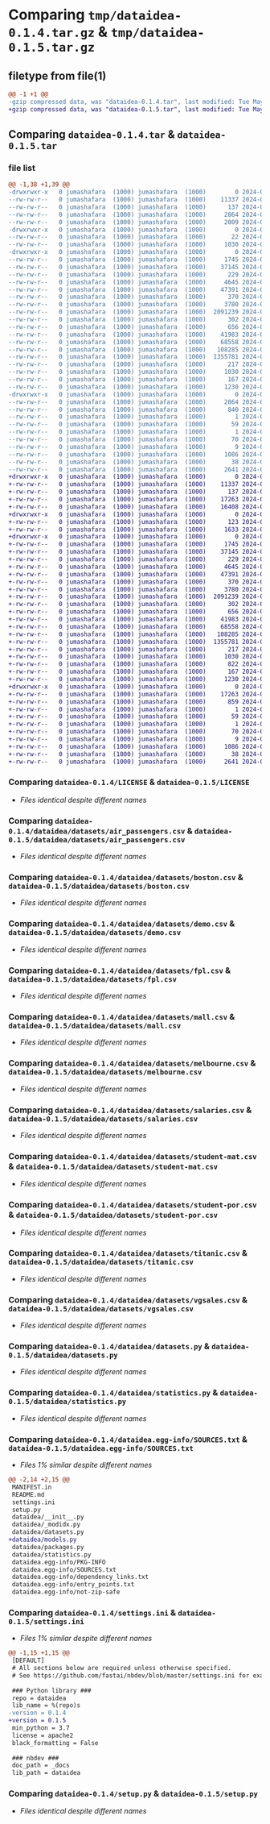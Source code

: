 # Comparing `tmp/dataidea-0.1.4.tar.gz` & `tmp/dataidea-0.1.5.tar.gz`

## filetype from file(1)

```diff
@@ -1 +1 @@
-gzip compressed data, was "dataidea-0.1.4.tar", last modified: Tue May  7 14:50:33 2024, max compression
+gzip compressed data, was "dataidea-0.1.5.tar", last modified: Tue May 14 11:11:27 2024, max compression
```

## Comparing `dataidea-0.1.4.tar` & `dataidea-0.1.5.tar`

### file list

```diff
@@ -1,38 +1,39 @@
-drwxrwxr-x   0 jumashafara  (1000) jumashafara  (1000)        0 2024-05-07 14:50:33.924180 dataidea-0.1.4/
--rw-rw-r--   0 jumashafara  (1000) jumashafara  (1000)    11337 2024-04-25 15:06:39.000000 dataidea-0.1.4/LICENSE
--rw-rw-r--   0 jumashafara  (1000) jumashafara  (1000)      137 2024-05-07 13:55:08.000000 dataidea-0.1.4/MANIFEST.in
--rw-rw-r--   0 jumashafara  (1000) jumashafara  (1000)     2864 2024-05-07 14:50:33.924180 dataidea-0.1.4/PKG-INFO
--rw-rw-r--   0 jumashafara  (1000) jumashafara  (1000)     2009 2024-04-30 16:38:32.000000 dataidea-0.1.4/README.md
-drwxrwxr-x   0 jumashafara  (1000) jumashafara  (1000)        0 2024-05-07 14:50:33.916180 dataidea-0.1.4/dataidea/
--rw-rw-r--   0 jumashafara  (1000) jumashafara  (1000)       22 2024-05-07 14:13:39.000000 dataidea-0.1.4/dataidea/__init__.py
--rw-rw-r--   0 jumashafara  (1000) jumashafara  (1000)     1030 2024-05-07 14:13:39.000000 dataidea-0.1.4/dataidea/_modidx.py
-drwxrwxr-x   0 jumashafara  (1000) jumashafara  (1000)        0 2024-05-07 14:50:33.924180 dataidea-0.1.4/dataidea/datasets/
--rw-rw-r--   0 jumashafara  (1000) jumashafara  (1000)     1745 2024-05-06 10:01:07.000000 dataidea-0.1.4/dataidea/datasets/air_passengers.csv
--rw-rw-r--   0 jumashafara  (1000) jumashafara  (1000)    37145 2024-05-03 07:05:30.000000 dataidea-0.1.4/dataidea/datasets/boston.csv
--rw-rw-r--   0 jumashafara  (1000) jumashafara  (1000)      229 2024-04-19 06:31:05.000000 dataidea-0.1.4/dataidea/datasets/cluster.csv
--rw-rw-r--   0 jumashafara  (1000) jumashafara  (1000)     4645 2024-04-19 06:33:56.000000 dataidea-0.1.4/dataidea/datasets/demo.csv
--rw-rw-r--   0 jumashafara  (1000) jumashafara  (1000)    47391 2024-04-19 06:31:05.000000 dataidea-0.1.4/dataidea/datasets/fpl.csv
--rw-rw-r--   0 jumashafara  (1000) jumashafara  (1000)      370 2024-04-19 06:31:05.000000 dataidea-0.1.4/dataidea/datasets/homeprices.csv
--rw-rw-r--   0 jumashafara  (1000) jumashafara  (1000)     3780 2024-04-27 09:00:34.000000 dataidea-0.1.4/dataidea/datasets/mall.csv
--rw-rw-r--   0 jumashafara  (1000) jumashafara  (1000)  2091239 2024-04-19 06:31:05.000000 dataidea-0.1.4/dataidea/datasets/melbourne.csv
--rw-rw-r--   0 jumashafara  (1000) jumashafara  (1000)      302 2024-04-19 06:31:05.000000 dataidea-0.1.4/dataidea/datasets/music.csv
--rw-rw-r--   0 jumashafara  (1000) jumashafara  (1000)      656 2024-04-19 06:31:05.000000 dataidea-0.1.4/dataidea/datasets/salaries.csv
--rw-rw-r--   0 jumashafara  (1000) jumashafara  (1000)    41983 2024-04-27 09:39:55.000000 dataidea-0.1.4/dataidea/datasets/student-mat.csv
--rw-rw-r--   0 jumashafara  (1000) jumashafara  (1000)    68558 2024-04-27 09:39:44.000000 dataidea-0.1.4/dataidea/datasets/student-por.csv
--rw-rw-r--   0 jumashafara  (1000) jumashafara  (1000)   108285 2024-04-19 06:31:05.000000 dataidea-0.1.4/dataidea/datasets/titanic.csv
--rw-rw-r--   0 jumashafara  (1000) jumashafara  (1000)  1355781 2024-04-19 06:31:05.000000 dataidea-0.1.4/dataidea/datasets/vgsales.csv
--rw-rw-r--   0 jumashafara  (1000) jumashafara  (1000)      217 2024-04-19 06:31:05.000000 dataidea-0.1.4/dataidea/datasets/weather.csv
--rw-rw-r--   0 jumashafara  (1000) jumashafara  (1000)     1030 2024-04-27 09:51:24.000000 dataidea-0.1.4/dataidea/datasets.py
--rw-rw-r--   0 jumashafara  (1000) jumashafara  (1000)      167 2024-04-27 09:39:06.000000 dataidea-0.1.4/dataidea/packages.py
--rw-rw-r--   0 jumashafara  (1000) jumashafara  (1000)     1230 2024-05-07 14:13:39.000000 dataidea-0.1.4/dataidea/statistics.py
-drwxrwxr-x   0 jumashafara  (1000) jumashafara  (1000)        0 2024-05-07 14:50:33.920180 dataidea-0.1.4/dataidea.egg-info/
--rw-rw-r--   0 jumashafara  (1000) jumashafara  (1000)     2864 2024-05-07 14:50:33.000000 dataidea-0.1.4/dataidea.egg-info/PKG-INFO
--rw-rw-r--   0 jumashafara  (1000) jumashafara  (1000)      840 2024-05-07 14:50:33.000000 dataidea-0.1.4/dataidea.egg-info/SOURCES.txt
--rw-rw-r--   0 jumashafara  (1000) jumashafara  (1000)        1 2024-05-07 14:50:33.000000 dataidea-0.1.4/dataidea.egg-info/dependency_links.txt
--rw-rw-r--   0 jumashafara  (1000) jumashafara  (1000)       59 2024-05-07 14:50:33.000000 dataidea-0.1.4/dataidea.egg-info/entry_points.txt
--rw-rw-r--   0 jumashafara  (1000) jumashafara  (1000)        1 2024-05-05 12:55:26.000000 dataidea-0.1.4/dataidea.egg-info/not-zip-safe
--rw-rw-r--   0 jumashafara  (1000) jumashafara  (1000)       70 2024-05-07 14:50:33.000000 dataidea-0.1.4/dataidea.egg-info/requires.txt
--rw-rw-r--   0 jumashafara  (1000) jumashafara  (1000)        9 2024-05-07 14:50:33.000000 dataidea-0.1.4/dataidea.egg-info/top_level.txt
--rw-rw-r--   0 jumashafara  (1000) jumashafara  (1000)     1086 2024-05-07 14:50:09.000000 dataidea-0.1.4/settings.ini
--rw-rw-r--   0 jumashafara  (1000) jumashafara  (1000)       38 2024-05-07 14:50:33.924180 dataidea-0.1.4/setup.cfg
--rw-rw-r--   0 jumashafara  (1000) jumashafara  (1000)     2641 2024-05-07 14:28:14.000000 dataidea-0.1.4/setup.py
+drwxrwxr-x   0 jumashafara  (1000) jumashafara  (1000)        0 2024-05-14 11:11:27.724284 dataidea-0.1.5/
+-rw-rw-r--   0 jumashafara  (1000) jumashafara  (1000)    11337 2024-04-25 15:06:39.000000 dataidea-0.1.5/LICENSE
+-rw-rw-r--   0 jumashafara  (1000) jumashafara  (1000)      137 2024-05-07 13:55:08.000000 dataidea-0.1.5/MANIFEST.in
+-rw-rw-r--   0 jumashafara  (1000) jumashafara  (1000)    17263 2024-05-14 11:11:27.724284 dataidea-0.1.5/PKG-INFO
+-rw-rw-r--   0 jumashafara  (1000) jumashafara  (1000)    16408 2024-05-14 11:10:01.000000 dataidea-0.1.5/README.md
+drwxrwxr-x   0 jumashafara  (1000) jumashafara  (1000)        0 2024-05-14 11:11:27.712280 dataidea-0.1.5/dataidea/
+-rw-rw-r--   0 jumashafara  (1000) jumashafara  (1000)      123 2024-05-14 10:38:11.000000 dataidea-0.1.5/dataidea/__init__.py
+-rw-rw-r--   0 jumashafara  (1000) jumashafara  (1000)     1633 2024-05-14 10:23:54.000000 dataidea-0.1.5/dataidea/_modidx.py
+drwxrwxr-x   0 jumashafara  (1000) jumashafara  (1000)        0 2024-05-14 11:11:27.724284 dataidea-0.1.5/dataidea/datasets/
+-rw-rw-r--   0 jumashafara  (1000) jumashafara  (1000)     1745 2024-05-06 10:01:07.000000 dataidea-0.1.5/dataidea/datasets/air_passengers.csv
+-rw-rw-r--   0 jumashafara  (1000) jumashafara  (1000)    37145 2024-05-03 07:05:30.000000 dataidea-0.1.5/dataidea/datasets/boston.csv
+-rw-rw-r--   0 jumashafara  (1000) jumashafara  (1000)      229 2024-04-19 06:31:05.000000 dataidea-0.1.5/dataidea/datasets/cluster.csv
+-rw-rw-r--   0 jumashafara  (1000) jumashafara  (1000)     4645 2024-04-19 06:33:56.000000 dataidea-0.1.5/dataidea/datasets/demo.csv
+-rw-rw-r--   0 jumashafara  (1000) jumashafara  (1000)    47391 2024-04-19 06:31:05.000000 dataidea-0.1.5/dataidea/datasets/fpl.csv
+-rw-rw-r--   0 jumashafara  (1000) jumashafara  (1000)      370 2024-04-19 06:31:05.000000 dataidea-0.1.5/dataidea/datasets/homeprices.csv
+-rw-rw-r--   0 jumashafara  (1000) jumashafara  (1000)     3780 2024-04-27 09:00:34.000000 dataidea-0.1.5/dataidea/datasets/mall.csv
+-rw-rw-r--   0 jumashafara  (1000) jumashafara  (1000)  2091239 2024-04-19 06:31:05.000000 dataidea-0.1.5/dataidea/datasets/melbourne.csv
+-rw-rw-r--   0 jumashafara  (1000) jumashafara  (1000)      302 2024-04-19 06:31:05.000000 dataidea-0.1.5/dataidea/datasets/music.csv
+-rw-rw-r--   0 jumashafara  (1000) jumashafara  (1000)      656 2024-04-19 06:31:05.000000 dataidea-0.1.5/dataidea/datasets/salaries.csv
+-rw-rw-r--   0 jumashafara  (1000) jumashafara  (1000)    41983 2024-04-27 09:39:55.000000 dataidea-0.1.5/dataidea/datasets/student-mat.csv
+-rw-rw-r--   0 jumashafara  (1000) jumashafara  (1000)    68558 2024-04-27 09:39:44.000000 dataidea-0.1.5/dataidea/datasets/student-por.csv
+-rw-rw-r--   0 jumashafara  (1000) jumashafara  (1000)   108285 2024-04-19 06:31:05.000000 dataidea-0.1.5/dataidea/datasets/titanic.csv
+-rw-rw-r--   0 jumashafara  (1000) jumashafara  (1000)  1355781 2024-04-19 06:31:05.000000 dataidea-0.1.5/dataidea/datasets/vgsales.csv
+-rw-rw-r--   0 jumashafara  (1000) jumashafara  (1000)      217 2024-04-19 06:31:05.000000 dataidea-0.1.5/dataidea/datasets/weather.csv
+-rw-rw-r--   0 jumashafara  (1000) jumashafara  (1000)     1030 2024-04-27 09:51:24.000000 dataidea-0.1.5/dataidea/datasets.py
+-rw-rw-r--   0 jumashafara  (1000) jumashafara  (1000)      822 2024-05-14 10:23:54.000000 dataidea-0.1.5/dataidea/models.py
+-rw-rw-r--   0 jumashafara  (1000) jumashafara  (1000)      167 2024-04-27 09:39:06.000000 dataidea-0.1.5/dataidea/packages.py
+-rw-rw-r--   0 jumashafara  (1000) jumashafara  (1000)     1230 2024-05-14 10:23:54.000000 dataidea-0.1.5/dataidea/statistics.py
+drwxrwxr-x   0 jumashafara  (1000) jumashafara  (1000)        0 2024-05-14 11:11:27.712280 dataidea-0.1.5/dataidea.egg-info/
+-rw-rw-r--   0 jumashafara  (1000) jumashafara  (1000)    17263 2024-05-14 11:11:27.000000 dataidea-0.1.5/dataidea.egg-info/PKG-INFO
+-rw-rw-r--   0 jumashafara  (1000) jumashafara  (1000)      859 2024-05-14 11:11:27.000000 dataidea-0.1.5/dataidea.egg-info/SOURCES.txt
+-rw-rw-r--   0 jumashafara  (1000) jumashafara  (1000)        1 2024-05-14 11:11:27.000000 dataidea-0.1.5/dataidea.egg-info/dependency_links.txt
+-rw-rw-r--   0 jumashafara  (1000) jumashafara  (1000)       59 2024-05-14 11:11:27.000000 dataidea-0.1.5/dataidea.egg-info/entry_points.txt
+-rw-rw-r--   0 jumashafara  (1000) jumashafara  (1000)        1 2024-05-05 12:55:26.000000 dataidea-0.1.5/dataidea.egg-info/not-zip-safe
+-rw-rw-r--   0 jumashafara  (1000) jumashafara  (1000)       70 2024-05-14 11:11:27.000000 dataidea-0.1.5/dataidea.egg-info/requires.txt
+-rw-rw-r--   0 jumashafara  (1000) jumashafara  (1000)        9 2024-05-14 11:11:27.000000 dataidea-0.1.5/dataidea.egg-info/top_level.txt
+-rw-rw-r--   0 jumashafara  (1000) jumashafara  (1000)     1086 2024-05-14 10:35:30.000000 dataidea-0.1.5/settings.ini
+-rw-rw-r--   0 jumashafara  (1000) jumashafara  (1000)       38 2024-05-14 11:11:27.724284 dataidea-0.1.5/setup.cfg
+-rw-rw-r--   0 jumashafara  (1000) jumashafara  (1000)     2641 2024-05-07 14:28:14.000000 dataidea-0.1.5/setup.py
```

### Comparing `dataidea-0.1.4/LICENSE` & `dataidea-0.1.5/LICENSE`

 * *Files identical despite different names*

### Comparing `dataidea-0.1.4/dataidea/datasets/air_passengers.csv` & `dataidea-0.1.5/dataidea/datasets/air_passengers.csv`

 * *Files identical despite different names*

### Comparing `dataidea-0.1.4/dataidea/datasets/boston.csv` & `dataidea-0.1.5/dataidea/datasets/boston.csv`

 * *Files identical despite different names*

### Comparing `dataidea-0.1.4/dataidea/datasets/demo.csv` & `dataidea-0.1.5/dataidea/datasets/demo.csv`

 * *Files identical despite different names*

### Comparing `dataidea-0.1.4/dataidea/datasets/fpl.csv` & `dataidea-0.1.5/dataidea/datasets/fpl.csv`

 * *Files identical despite different names*

### Comparing `dataidea-0.1.4/dataidea/datasets/mall.csv` & `dataidea-0.1.5/dataidea/datasets/mall.csv`

 * *Files identical despite different names*

### Comparing `dataidea-0.1.4/dataidea/datasets/melbourne.csv` & `dataidea-0.1.5/dataidea/datasets/melbourne.csv`

 * *Files identical despite different names*

### Comparing `dataidea-0.1.4/dataidea/datasets/salaries.csv` & `dataidea-0.1.5/dataidea/datasets/salaries.csv`

 * *Files identical despite different names*

### Comparing `dataidea-0.1.4/dataidea/datasets/student-mat.csv` & `dataidea-0.1.5/dataidea/datasets/student-mat.csv`

 * *Files identical despite different names*

### Comparing `dataidea-0.1.4/dataidea/datasets/student-por.csv` & `dataidea-0.1.5/dataidea/datasets/student-por.csv`

 * *Files identical despite different names*

### Comparing `dataidea-0.1.4/dataidea/datasets/titanic.csv` & `dataidea-0.1.5/dataidea/datasets/titanic.csv`

 * *Files identical despite different names*

### Comparing `dataidea-0.1.4/dataidea/datasets/vgsales.csv` & `dataidea-0.1.5/dataidea/datasets/vgsales.csv`

 * *Files identical despite different names*

### Comparing `dataidea-0.1.4/dataidea/datasets.py` & `dataidea-0.1.5/dataidea/datasets.py`

 * *Files identical despite different names*

### Comparing `dataidea-0.1.4/dataidea/statistics.py` & `dataidea-0.1.5/dataidea/statistics.py`

 * *Files identical despite different names*

### Comparing `dataidea-0.1.4/dataidea.egg-info/SOURCES.txt` & `dataidea-0.1.5/dataidea.egg-info/SOURCES.txt`

 * *Files 1% similar despite different names*

```diff
@@ -2,14 +2,15 @@
 MANIFEST.in
 README.md
 settings.ini
 setup.py
 dataidea/__init__.py
 dataidea/_modidx.py
 dataidea/datasets.py
+dataidea/models.py
 dataidea/packages.py
 dataidea/statistics.py
 dataidea.egg-info/PKG-INFO
 dataidea.egg-info/SOURCES.txt
 dataidea.egg-info/dependency_links.txt
 dataidea.egg-info/entry_points.txt
 dataidea.egg-info/not-zip-safe
```

### Comparing `dataidea-0.1.4/settings.ini` & `dataidea-0.1.5/settings.ini`

 * *Files 1% similar despite different names*

```diff
@@ -1,15 +1,15 @@
 [DEFAULT]
 # All sections below are required unless otherwise specified.
 # See https://github.com/fastai/nbdev/blob/master/settings.ini for examples.
 
 ### Python library ###
 repo = dataidea
 lib_name = %(repo)s
-version = 0.1.4
+version = 0.1.5
 min_python = 3.7
 license = apache2
 black_formatting = False
 
 ### nbdev ###
 doc_path = _docs
 lib_path = dataidea
```

### Comparing `dataidea-0.1.4/setup.py` & `dataidea-0.1.5/setup.py`

 * *Files identical despite different names*

